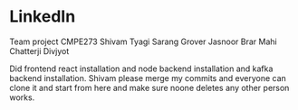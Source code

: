 # LinkedIn

Team project CMPE273
Shivam Tyagi
Sarang Grover
Jasnoor Brar
Mahi Chatterji
Divjyot

Did frontend react installation and node backend installation and kafka backend installation.
Shivam please merge my commits and everyone can clone it and start from here and make sure noone deletes any other person works.
